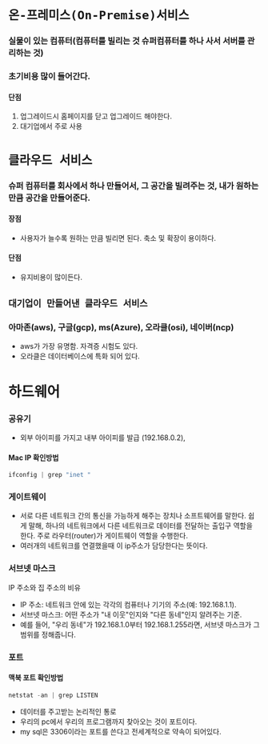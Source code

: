 # `온-프레미스(On-Premise)서비스`

### 실물이 있는 컴퓨터(컴퓨터를 빌리는 것 슈퍼컴퓨터를 하나 사서 서버를 관리하는 것)

### 초기비용 많이 들어간다.

#### 단점

1. 업그레이드시 홈페이지를 닫고 업그레이드 해야한다.
2. 대기업에서 주로 사용

# `클라우드 서비스`

### 슈퍼 컴퓨터를 회사에서 하나 만들어서, 그 공간을 빌려주는 것, 내가 원하는 만큼 공간을 만들어준다.

#### 장점

- 사용자가 늘수록 원하는 만큼 빌리면 된다. 축소 및 확장이 용이하다.

#### 단점

- 유지비용이 많이든다.

## `대기업이 만들어낸 클라우드 서비스`

### 아마존(aws), 구글(gcp), ms(Azure), 오라클(osi), 네이버(ncp)

- aws가 가장 유명함. 자격증 시험도 있다.
- 오라클은 데이터베이스에 특화 되어 있다.

# 하드웨어

### 공유기

- 외부 아이피를 가지고 내부 아이피를 발급 (192.168.0.2),

#### Mac IP 확인방법

```js
ifconfig | grep "inet "
```

### 게이트웨이

- 서로 다른 네트워크 간의 통신을 가능하게 해주는 장치나 소프트웨어를 말한다. 쉽게 말해, 하나의 네트워크에서 다른 네트워크로 데이터를 전달하는 출입구 역할을 한다. 주로 라우터(router)가 게이트웨이 역할을 수행한다.
- 여러개의 네트워크를 연결했을때 이 ip주소가 담당한다는 뜻이다.

### 서브넷 마스크

IP 주소와 집 주소의 비유

- IP 주소: 네트워크 안에 있는 각각의 컴퓨터나 기기의 주소(예: 192.168.1.1).
- 서브넷 마스크: 어떤 주소가 "내 이웃"인지와 "다른 동네"인지 알려주는 기준.
- 예를 들어, "우리 동네"가 192.168.1.0부터 192.168.1.255라면, 서브넷 마스크가 그 범위를 정해줍니다.

### 포트
#### 맥북 포트 확인방법
```js
netstat -an | grep LISTEN
```
- 데이터를 주고받는 논리적인 통로
- 우리의 pc에서 우리의 프로그램까지 찾아오는 것이 포트이다.
- my sql은 3306이라는 포트를 쓴다고 전세계적으로 약속이 되어있다.
